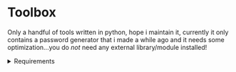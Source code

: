 # Toolbox
Only a handful of tools written in python, hope i maintain it, currently it only contains a password generator that i made a while ago and it needs some optimization...you do *not* need any external library/module installed!

<details>
	<summary>Requirements</summary>
	<div># Python</div>
	//1. I recommend the latest and greatest version of Python 3, im currently using 3.12.4
		
</details>
